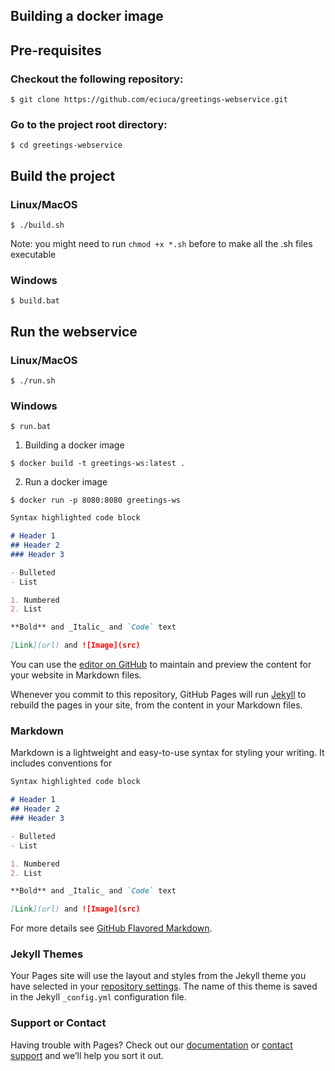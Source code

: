 ## Building a docker image

## Pre-requisites

### Checkout the following repository:

```
$ git clone https://github.com/eciuca/greetings-webservice.git
```

### Go to the project root directory:

```
$ cd greetings-webservice
```

## Build the project

### Linux/MacOS
```
$ ./build.sh
```
Note: you might need to run `chmod +x *.sh` before to make all the .sh files executable

### Windows
```
$ build.bat
```


## Run the webservice

### Linux/MacOS
```
$ ./run.sh
```

### Windows
```
$ run.bat
```

1. Building a docker image

```
$ docker build -t greetings-ws:latest .
```

2. Run a docker image
```
$ docker run -p 8080:8080 greetings-ws
```





```markdown
Syntax highlighted code block

# Header 1
## Header 2
### Header 3

- Bulleted
- List

1. Numbered
2. List

**Bold** and _Italic_ and `Code` text

[Link](url) and ![Image](src)
```

You can use the [editor on GitHub](https://github.com/eciuca/docker-workshop/edit/master/index.md) to maintain and preview the content for your website in Markdown files.

Whenever you commit to this repository, GitHub Pages will run [Jekyll](https://jekyllrb.com/) to rebuild the pages in your site, from the content in your Markdown files.

### Markdown

Markdown is a lightweight and easy-to-use syntax for styling your writing. It includes conventions for

```markdown
Syntax highlighted code block

# Header 1
## Header 2
### Header 3

- Bulleted
- List

1. Numbered
2. List

**Bold** and _Italic_ and `Code` text

[Link](url) and ![Image](src)
```

For more details see [GitHub Flavored Markdown](https://guides.github.com/features/mastering-markdown/).

### Jekyll Themes

Your Pages site will use the layout and styles from the Jekyll theme you have selected in your [repository settings](https://github.com/eciuca/docker-workshop/settings). The name of this theme is saved in the Jekyll `_config.yml` configuration file.

### Support or Contact

Having trouble with Pages? Check out our [documentation](https://help.github.com/categories/github-pages-basics/) or [contact support](https://github.com/contact) and we’ll help you sort it out.
